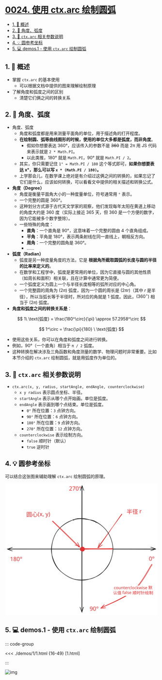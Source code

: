 # [0024. 使用 ctx.arc 绘制圆弧](https://github.com/Tdahuyou/TNotes.canvas/tree/main/notes/0024.%20%E4%BD%BF%E7%94%A8%20ctx.arc%20%E7%BB%98%E5%88%B6%E5%9C%86%E5%BC%A7)

<!-- region:toc -->

- [1. 📝 概述](#1--概述)
- [2. 📒 角度、弧度](#2--角度弧度)
- [3. 📒 `ctx.arc` 相关参数说明](#3--ctxarc-相关参数说明)
- [4. 💡 圆参考坐标](#4--圆参考坐标)
- [5. 💻 demos.1 - 使用 `ctx.arc` 绘制圆弧](#5--demos1---使用-ctxarc-绘制圆弧)

<!-- endregion:toc -->

## 1. 📝 概述

- 掌握 `ctx.arc` 的基本使用
  - 可以根据文档中提供的图来理解绘制原理
- 了解角度和弧度之间的区别
  - 清楚它们俩之间的转换关系

## 2. 📒 角度、弧度

- 角度、弧度
  - 角度和弧度都是用来测量平面角的单位，用于描述角的打开程度。
  - **在绘制圆、弧等曲线图形的时候，使用的单位大多都是弧度，而非角度**。
    - 假如你想要表达 360°，应该传入的参数不是 ~~360~~ 而是 2π 用 JS 代码来表示就是 `2 * Math.PI`。
    - 以此类推，180° 就是 `Math.PI`，90° 就是 `Math.PI / 2`。
  - 其实，你只需要记住 `1° = Math.PI / 180` 这个等式即可，**如果你想要表达 x°，那么可以写 `x * (Math.PI / 180)`。**
  - 上学那会儿，在数学课上绝对是有介绍过这俩之间的转换的，如果忘记了它们是什么，应该如何转换，可以看看文中提供的相关描述和转换公式。
- **角度（Degree）**
  - 角度是衡量平面角大小的一种度量单位，符号通常用 `°` 表示。
  - 一个完整的圆是 360°。
  - 这种划分方式源于古代天文学家的观察，他们发现每年太阳在黄道上移动的角度大约是 360 度（实际上接近 365 天，但 360 是一个方便的数字，因为它能被多个数字整除）。
  - 一些特殊的角度：
    - **直角**：一个直角是 90°，这意味着一个完整的圆由 4 个直角组成。
    - **平角**：平角是 180°，表示两条射线在同一直线上，朝相反方向。
    - **周角**：一个完整的圆角是 360°。
    - ……
- **弧度（Radian）**
  - 弧度是另一种度量角度的方法，它是 **根据角所截取圆弧的长度与圆的半径的比率来定义的**。
  - 在数学和工程学中，弧度是更常用的单位，因为它直接与圆的其他性质（如周长和面积）相关联，且在计算中通常更为简便。
  - 一个弧度定义为圆上一个与半径长度相等的弧所对应的中心角。
  - 一个完整圆的周角为 $(2\pi)$ 弧度，因为一个圆的周长是 $(2\pi r)$（其中 $r$ 是半径），所以当弧长等于半径时，所对应的角就是 1 弧度。因此，$(360^\circ)$ 相当于 $(2\pi)$ 弧度。
- **角度和弧度之间的转换关系是**：

$$
1\ \text{弧度} = \frac{180^\circ}{\pi} \approx 57.2958^\circ
$$

$$
1^\circ = \frac{\pi}{180} \ \text{弧度}
$$

- 使用这些关系，你可以在角度和弧度之间进行转换。
- 例如，90°（一个直角）相当于 `π / 2` 弧度。
- 这种转换在解决涉及三角函数和角度测量的数学、物理问题时非常重要。比如本节介绍的 `ctx.arc` 绘制圆弧，就是用弧度作为单位的。

## 3. 📒 `ctx.arc` 相关参数说明

- `ctx.arc(x, y, radius, startAngle, endAngle, counterclockwise)`
  - `x y radius` 表示圆点坐标、半径。
  - `startAngle` 表示从哪个点开始画。单位是弧度。
  - `endAngle` 表示画到哪个点结束。单位是弧度。
    - `0°` 所在位置：`3` 点钟方向。
    - `90°` 所在位置：`6` 点钟方向。
    - `180°` 所在位置：`9` 点钟方向。
    - `270°` 所在位置：`12` 点钟方向。
  - `counterclockwise` 表示绘制方向。
    - `false` 顺时针（默认）
    - `true` 逆时针

## 4. 💡 圆参考坐标

可以结合这张图来辅助理解 `ctx.arc` 绘制圆弧的原理。

![](./assets/1.svg)

## 5. 💻 demos.1 - 使用 `ctx.arc` 绘制圆弧

::: code-group

<<< ./demos/1/1.html {16-49} [1.html]

:::

![img](https://cdn.jsdelivr.net/gh/Tdahuyou/imgs@main/2024-10-04-01-01-24.png)
